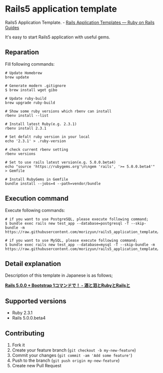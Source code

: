 # Rails5 application template

Rails5 Application Template. - [Rails Application Templates — Ruby on Rails Guides](http://guides.rubyonrails.org/rails_application_templates.html)

It's easy to start Rails5 application with useful gems.

## Reparation

Fill following commands:

```
# Update Homebrew
brew update

# Generate modern .gitignore
$ brew install wget gibo

# Update ruby-build
brew upgrade ruby-build

# Show some ruby versions which rbenv can install
rbenv install --list

# Install latest Ruby(e.g. 2.3.1)
rbenv install 2.3.1

# Set defalt ruby version in your local
echo '2.3.1' > .ruby-version

# check current rbenv setting
rbenv versions

# Set to use rails latest version(e.g. 5.0.0.beta4)
echo "source 'https://rubygems.org'\n\ngem 'rails', '>= 5.0.0.beta4'" > Gemfile

# Install RubyGems in Gemfile
bundle install --jobs=4 --path=vendor/bundle
```

## Execution command

Execute following commands:

```
# if you want to use PostgreSQL, please execute following command;
$ bundle exec rails new test_app --database=postgresql -T --skip-bundle -m https://raw.githubusercontent.com/morizyun/rails5_application_template/master/app_template.rb

# if you want to use MySQL, please execute following command;
$ bundle exec rails new test_app --database=mysql -T --skip-bundle -m https://raw.githubusercontent.com/morizyun/rails5_application_template/master/app_template.rb
```

## Detail explanation

Description of this template in Japanese is as follows;

**[Rails 5.0.0 + Bootstrap 1コマンドで！ - 酒と泪とRubyとRailsと](http://morizyun.github.io/blog/rails5-application-templates/)**

## Supported versions

- Ruby 2.3.1
- Rails 5.0.0.beta4

## Contributing

1. Fork it
2. Create your feature branch (`git checkout -b my-new-feature`)
3. Commit your changes (`git commit -am 'Add some feature'`)
4. Push to the branch (`git push origin my-new-feature`)
5. Create new Pull Request
